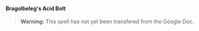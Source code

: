 #### Bragolbeleg's Acid Bolt
<!-- previously "Acid Arrow" -->

> **Warning:**
> This spell has not yet been transfered from the Google Doc.
